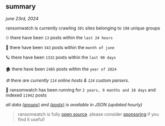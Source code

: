 
## summary
_june 23rd, 2024_

ransomwatch is currently crawling `391` sites belonging to `198` unique groups

⏲ there have been `13` posts within the `last 24 hours`

🦈 there have been `343` posts within the `month of june`

🪐 there have been `1332` posts within the `last 90 days`

🏚 there have been `2485` posts within the `year of 2024`

_⚙️ there are currently `114` online hosts & `124` custom parsers._

🦕 ransomwatch has been running for `2 years, 9 months and 18 days` and indexed `11942` posts

_all data  [(groups)](http://ransomwhat.telemetry.ltd/groups) and [(posts)](http://ransomwhat.telemetry.ltd/posts) is available in JSON (updated hourly)_

> ransomwatch is fully [open source](https://github.com/joshhighet/ransomwatch#ransomwatch--). please consider [sponsoring](https://github.com/sponsors/joshhighet) if you find it useful!
